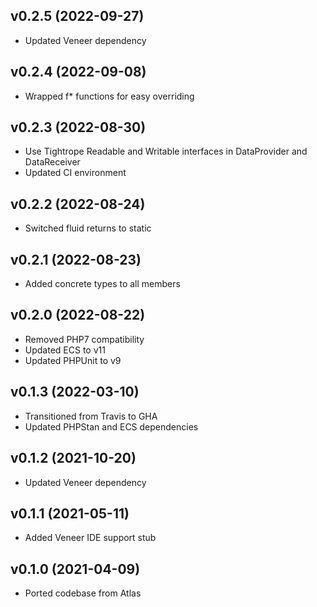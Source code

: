 ## v0.2.5 (2022-09-27)
* Updated Veneer dependency

## v0.2.4 (2022-09-08)
* Wrapped f* functions for easy overriding

## v0.2.3 (2022-08-30)
* Use Tightrope Readable and Writable interfaces in DataProvider and DataReceiver
* Updated CI environment

## v0.2.2 (2022-08-24)
* Switched fluid returns to static

## v0.2.1 (2022-08-23)
* Added concrete types to all members

## v0.2.0 (2022-08-22)
* Removed PHP7 compatibility
* Updated ECS to v11
* Updated PHPUnit to v9

## v0.1.3 (2022-03-10)
* Transitioned from Travis to GHA
* Updated PHPStan and ECS dependencies

## v0.1.2 (2021-10-20)
* Updated Veneer dependency

## v0.1.1 (2021-05-11)
* Added Veneer IDE support stub

## v0.1.0 (2021-04-09)
* Ported codebase from Atlas
